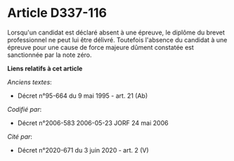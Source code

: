 # Article D337-116

Lorsqu'un candidat est déclaré absent à une épreuve, le diplôme du brevet professionnel ne peut lui être délivré. Toutefois
l'absence du candidat à une épreuve pour une cause de force majeure dûment constatée est sanctionnée par la note zéro.

**Liens relatifs à cet article**

_Anciens textes_:

  - Décret n°95-664 du 9 mai 1995 - art. 21 (Ab)

_Codifié par_:

  - Décret n°2006-583 2006-05-23 JORF 24 mai 2006

_Cité par_:

  - Décret n°2020-671 du 3 juin 2020 - art. 2 (V)
